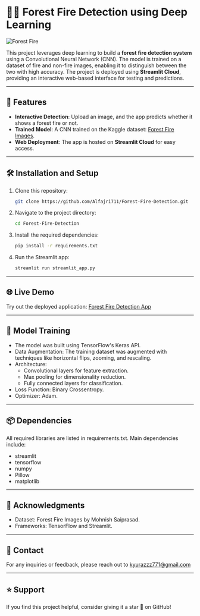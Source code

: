 # 🌲🔥 Forest Fire Detection using Deep Learning

![Forest Fire](https://upload.wikimedia.org/wikipedia/commons/thumb/e/e6/Wildfire_nasa.jpg/1200px-Wildfire_nasa.jpg)

This project leverages deep learning to build a **forest fire detection system** using a Convolutional Neural Network (CNN). The model is trained on a dataset of fire and non-fire images, enabling it to distinguish between the two with high accuracy. The project is deployed using **Streamlit Cloud**, providing an interactive web-based interface for testing and predictions.

---

## 🚀 Features

- **Interactive Detection**: Upload an image, and the app predicts whether it shows a forest fire or not.
- **Trained Model**: A CNN trained on the Kaggle dataset: [Forest Fire Images](https://www.kaggle.com/datasets/mohnishsaiprasad/forest-fire-images).
- **Web Deployment**: The app is hosted on **Streamlit Cloud** for easy access.

---

## 🛠️ Installation and Setup

1. Clone this repository:
   ```bash
   git clone https://github.com/Alfajri711/Forest-Fire-Detection.git
2. Navigate to the project directory:
   ```bash
   cd Forest-Fire-Detection
3. Install the required dependencies:
   ```bash
   pip install -r requirements.txt
5. Run the Streamlit app:
   ```bash
   streamlit run streamlit_app.py

---

## 🌐 Live Demo
Try out the deployed application: [Forest Fire Detection App](https://forest-fire-detection-ur4lmx2d4yx7dtl6jiwpnp.streamlit.app/)

---

## 🧠 Model Training
- The model was built using TensorFlow's Keras API.
- Data Augmentation: The training dataset was augmented with techniques like horizontal flips, zooming, and rescaling.
- Architecture:
  - Convolutional layers for feature extraction.
  - Max pooling for dimensionality reduction.
  - Fully connected layers for classification.
- Loss Function: Binary Crossentropy.
- Optimizer: Adam.

---

## 📦 Dependencies
All required libraries are listed in requirements.txt. Main dependencies include:
- streamlit
- tensorflow
- numpy
- Pillow
- matplotlib

---

## 🤝 Acknowledgments
- Dataset: Forest Fire Images by Mohnish Saiprasad.
- Frameworks: TensorFlow and Streamlit.

---

## 📧 Contact
For any inquiries or feedback, please reach out to kyurazzz771@gmail.com

---

## ⭐ Support
If you find this project helpful, consider giving it a star 🌟 on GitHub!
